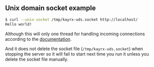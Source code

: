 ## Unix domain socket example

```bash
$ curl --unix-socket /tmp/kayrx-uds.socket http://localhost/
Hello world!
```

Although this will only one thread for handling incoming connections 
according to the 
[documentation](https://docs.rs/kayrx/web/struct.HttpServer.html#method.bind_uds).

And it does not delete the socket file (`/tmp/kayrx-uds.socket`) when stopping
the server so it will fail to start next time you run it unless you delete
the socket file manually.
